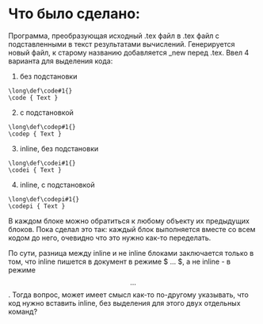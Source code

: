 # Что было сделано:

Программа, преобразующая исходный .tex файл в .tex файл с подставленными в текст результатами вычислений. Генерируется новый файл, к старому названию добавляется _new перед .tex.
Ввел 4 варианта для выделения кода:
1) без подстановки
```
\long\def\code#1{}
\code { Text }
```
2) с подстановкой 
```
\long\def\codep#1{}
\codep { Text }
```
3) inline, без подстановки 
```
\long\def\codei#1{}
\codei { Text }
```
4) inline, с подстановкой
```
\long\def\codepi#1{}
\codepi { Text }
```
В каждом блоке можно обратиться к любому объекту их предыдущих блоков. Пока сделал это так: каждый блок выполняется вместе со всем кодом до него, очевидно что это нужно как-то переделать.

По сути, разница между inline и не inline блоками заключается только в том, что inline пишется в документ в режиме $ ... $, а не inline - в режиме $$ ... $$. Тогда вопрос, может имеет смысл как-то по-другому указывать, что код нужно вставить inline, без выделения для этого двух отдельных команд?
